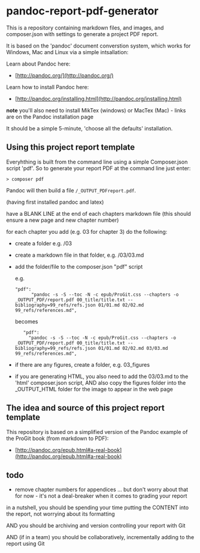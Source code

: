 # pandoc-report-pdf-generator

This is a repository containing markdown files, and images, and composer.json with settings to generate a project PDF report.

It is based on the 'pandoc' document converstion system, which works for Windows, Mac and Linux via a simple intsallation:

Learn about Pandoc here:
- [http://pandoc.org/](http://pandoc.org/)

Learn how to install Pandoc here:
- [http://pandoc.org/installing.html](http://pandoc.org/installing.html)

**note** you'll also need to install MikTex (windows) or MacTex (Mac) - links are on the Pandoc installation page

It should be a simple 5-minute, 'choose all the defaults' installation.


## Using this project report template ##

Everyhthing is built from the command line using a simple Composer.json script 'pdf'. So to generate your report PDF at the command line just enter:

    > composer pdf

Pandoc will then build a file ```/_OUTPUT_PDFreport.pdf```.

(having first installed pandoc and latex)

have a BLANK LINE at the end of each chapters markdown file
(this should ensure a new page and new chapter number)

for each chapter you add (e.g. 03 for chapter 3) do the following:

- create a folder e.g. /03
- create a markdown file in that folder, e.g. /03/03.md
- add the folder/file to the composer.json "pdf" script

    e.g.

    ```
    "pdf":
          "pandoc -s -S --toc -N -c epub/ProGit.css --chapters -o _OUTPUT_PDF/report.pdf 00_title/title.txt --bibliography=99_refs/refs.json 01/01.md 02/02.md  99_refs/references.md",
    ```

   becomes

    ```
       "pdf":
         "pandoc -s -S --toc -N -c epub/ProGit.css --chapters -o _OUTPUT_PDF/report.pdf 00_title/title.txt --bibliography=99_refs/refs.json 01/01.md 02/02.md 03/03.md 99_refs/references.md",
    ```

- if there are any figures, create a folder, e.g. 03_figures

- if you are generating HTML, you also need to add the 03/03.md to the 'html' composer.json script, AND also copy the figures folder into the _OUTPUT_HTML folder for the image to appear in the web page


## The idea and source of this project report template ##

This repository is based on a simplified version of the Pandoc example of the ProGit book (from markdown to PDF):

- [http://pandoc.org/epub.html#a-real-book](http://pandoc.org/epub.html#a-real-book)


## todo ##

- remove chapter numbers for appendices  ...
but don't worry about that for now - it's not a deal-breaker when it comes to grading your report

in a nutshell, you should be spending your time putting the CONTENT into the report, not worrying about its formatting

AND you should be archiving and version controlling your report with Git

AND (if in a team) you should be collaboratively, incrementally adding to the report using Git
